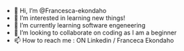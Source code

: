 - 👋 Hi, I’m @Francesca-ekondaho
- 👀 I’m interested in learning new things!
- 🌱 I’m currently learning software engeneering
- 💞️ I’m looking to collaborate on coding as I am a beginner
- 📫 How to reach me : ON Linkedin / Franceca Ekondaho

<!---
Francesca-ekondaho/Francesca-ekondaho is a ✨ special ✨ repository because its `README.md` (this file) appears on your GitHub profile.
You can click the Preview link to take a look at your changes.
--->
